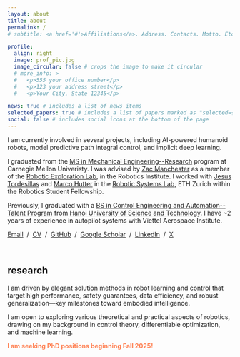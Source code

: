 ```yaml
---
layout: about
title: about
permalink: /
# subtitle: <a href='#'>Affiliations</a>. Address. Contacts. Motto. Etc.

profile:
  align: right
  image: prof_pic.jpg
  image_circular: false # crops the image to make it circular
  # more_info: >
  #   <p>555 your office number</p>
  #   <p>123 your address street</p>
  #   <p>Your City, State 12345</p>

news: true # includes a list of news items
selected_papers: true # includes a list of papers marked as "selected={true}"
social: false # includes social icons at the bottom of the page
---
```


I am currently involved in several projects, including AI-powered humanoid robots, model predictive path integral control, and implicit deep learning.

I graduated from the [MS in Mechanical Engineering--Research](https://www.meche.engineering.cmu.edu/education/graduate-programs/masters-research.html) program at Carnegie Mellon Univeristy. I was advised by [Zac Manchester](https://www.ri.cmu.edu/ri-faculty/zachary-manchester/) as a member of the [Robotic Exploration Lab](http://roboticexplorationlab.org/), in the Robotics Institute. I worked with [Jesus Tordesillas](http://www.mit.edu/~jtorde/) and [Marco Hutter](https://rsl.ethz.ch/the-lab/people.html) in the [Robotic Systems Lab](https://rsl.ethz.ch/), ETH Zurich within the Robotics Student Fellowship.

<!-- I am a [Vingroup Scholar](https://scholarships.vinuni.edu.vn/) with the mission to lead and advance the development of science and technology in Vietnam in the future. -->

Previously, I graduated with a [BS in Control Engineering and Automation--Talent Program](https://seee.hust.edu.vn/en_US/talented) from [Hanoi University of Science and Technology](https://en.hust.edu.vn/). I have ~2 years of experience in autopilot systems with Viettel Aerospace Institute.

<a href="mailto:khai.nx1201@gmail.com">Email</a> &nbsp;/&nbsp;
<a href="CV_Khai.pdf">CV</a> &nbsp;/&nbsp;
<a href="https://github.com/xkhainguyen">GitHub</a> &nbsp;/&nbsp;
<a href="https://scholar.google.com/citations?user=ex03GKkAAAAJ&hl=en">Google Scholar</a> &nbsp;/&nbsp;
<a href="https://www.linkedin.com/in/khainx">LinkedIn</a> &nbsp;/&nbsp;
<a href="https://x.com/khainguyenx">X</a>


<br>

<h2>research</h2>

I am driven by elegant solution methods in robot learning and control that target high performance, safety guarantees, data efficiency, and robust generalization—key milestones toward embodied intelligence.

I am open to exploring various theoretical and practical aspects of robotics, drawing on my background in control theory, differentiable optimization, and machine learning.

**<span style="color:coral">I am seeking PhD positions beginning Fall 2025!</span>**
